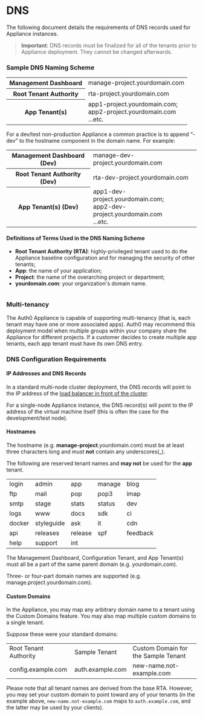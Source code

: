 # DNS

The following document details the requirements of DNS records used for Appliance instances.

> **Important**: DNS records must be finalized for all of the tenants prior to Appliance deployment. They cannot be changed afterwards. 

### Sample DNS Naming Scheme

<table class="table">
    <tr>
        <th>Management Dashboard</th>
        <td>manage-project.yourdomain.com</td>
    </tr>
    <tr>
        <th>Root Tenant Authority</th>
        <td>rta-project.yourdomain.com</td>
    </tr>
    <tr>
        <th>App Tenant(s)</th>
        <td>app1-project.yourdomain.com; <br /> app2-project.yourdomain.com <br />...etc.</td>
    </tr>
</table>

For a dev/test non-production Appliance a common practice is to append “-dev” to the hostname component in the domain name.  For example:

<table class="table">
    <tr>
        <th>Management Dashboard (Dev)</th>
        <td>manage-dev-project.yourdomain.com</td>
    </tr>
    <tr>
        <th>Root Tenant Authority (Dev)</th>
        <td>rta-dev-project.yourdomain.com</td>
    </tr>
    <tr>
        <th>App Tenant(s) (Dev)</th>
        <td>app1-dev-project.yourdomain.com; <br /> app2-dev-project.yourdomain.com <br />...etc.</td>
    </tr>
</table>

#### Definitions of Terms Used in the DNS Naming Scheme

* **Root Tenant Authority (RTA)**: highly-privileged tenant used to do the Appliance baseline configuration and for managing the security of other tenants;
* **App**: the name of your application;
* **Project**: the name of the overarching project or department;
* **yourdomain.com**: your organization's domain name.

![]()

### Multi-tenancy

The Auth0 Appliance is capable of supporting multi-tenancy (that is, each tenant may have one or more associated apps). Auth0 may recommend this deployment model when multiple groups within your company share the Appliance for different projects. If a customer decides to create multiple app tenants, each app tenant must have its own DNS entry.

### DNS Configuration Requirements

#### IP Addresses and DNS Records

In a standard multi-node cluster deployment, the DNS records will point to the IP address of the [load balancer in front of the cluster](/appliance/infrastructure/infrastructure-overview).

For a single-node Appliance instance, the DNS record(s) will point to the IP address of the virtual machine itself (this is often the case for the development/test node).

#### Hostnames

The hostname (e.g. **manage-project**.yourdomain.com) must be at least three characters long and must **not** contain any underscores(_).

The following are reserved tenant names and **may not** be used for the **app** tenant.

<table>
    <tr>
        <td>login</td>
        <td>admin</td>
        <td>app</td>
        <td>manage</td>
        <td>blog</td>
    </tr>
    <tr>
        <td>ftp</td>
        <td>mail</td>
        <td>pop</td>
        <td>pop3</td>
        <td>imap</td>
    </tr>
    <tr>
        <td>smtp</td>
        <td>stage</td>
        <td>stats</td>
        <td>status</td>
        <td>dev</td>
    </tr>
    <tr>
        <td>logs</td>
        <td>www</td>
        <td>docs</td>
        <td>sdk</td>
        <td>ci</td>
    </tr>
    <tr>
        <td>docker</td>
        <td>styleguide</td>
        <td>ask</td>
        <td>it</td>
        <td>cdn</td>
    </tr>
    <tr>
        <td>api</td>
        <td>releases</td>
        <td>release</td>
        <td>spf</td>
        <td>feedback</td>
    </tr>
    <tr>
        <td>help</td>
        <td>support</td>
        <td>int</td>
        <td></td>
        <td></td>
    </tr>
</table>

The Management Dashboard, Configuration Tenant, and App Tenant(s) must all be a part of the same parent domain (e.g. yourdomain.com).

Three- or four-part domain names are supported (e.g. manage.project.yourdomain.com).

#### Custom Domains

In the Appliance, you may map any arbitrary domain name to a tenant using the Custom Domains feature. You may also map multiple custom domains to a single tenant.

Suppose these were your standard domains:

<table>
    <tr>
        <td>Root Tenant Authority</td>
        <td>Sample Tenant</td>
        <td>Custom Domain for the Sample Tenant</td>
    </tr>
    <tr>
        <td>config.example.com</td>
        <td>auth.example.com</td>
        <td>new-name.not-example.com</td>
    </tr>
</table>

Please note that all tenant names are derived from the base RTA. However, you may set your custom domain to point toward any of your tenants (in the example above, `new-name.not-example.com` maps to `auth.example.com`, and the latter may be used by your clients).
